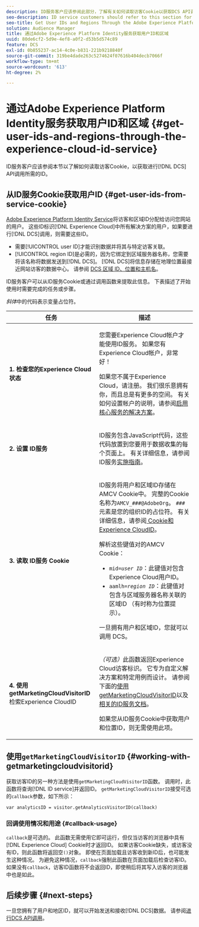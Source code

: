 ```yaml
---
description: ID服务客户应该参阅此部分，了解有关如何读取访客Cookie以获取DCS API调用所需的ID的信息。
seo-description: ID service customers should refer to this section for information on how to read the visitor cookie for the IDs required to make DCS API calls.
seo-title: Get User IDs and Regions Through the Adobe Experience Platform Identity Service
solution: Audience Manager
title: 通过Adobe Experience Platform Identity服务获取用户ID和区域
uuid: 80de6cf2-5d9e-4ef8-a0f2-d53b5d574c89
feature: DCS
exl-id: 0b855237-ac14-4c0e-b831-221b9218840f
source-git-commit: 319be4dade263c5274624f07616b404decb7066f
workflow-type: tm+mt
source-wordcount: '613'
ht-degree: 2%

---
```


# 通过Adobe Experience Platform Identity服务获取用户ID和区域 {#get-user-ids-and-regions-through-the-experience-cloud-id-service}

ID服务客户应该参阅本节以了解如何读取访客Cookie，以获取进行[!DNL DCS] API调用所需的ID。

## 从ID服务Cookie获取用户ID {#get-user-ids-from-service-cookie}

[Adobe Experience Platform Identity Service](https://experienceleague.adobe.com/docs/id-service/using/home.html)将访客和区域ID分配给访问您网站的用户。 这些ID标识[!DNL Experience Cloud]中所有解决方案的用户，如果要进行[!DNL DCS]调用，则需要这些ID。

* 需要[!UICONTROL user ID]才能识别数据并将其与特定访客关联。
* [!UICONTROL region ID]是必需的，因为它绑定到区域服务器名称，您需要将该名称将数据发送到[!DNL DCS]。 [!DNL DCS]将信息存储在地理位置最接近网站访客的数据中心。 请参阅 [DCS 区域 ID、位置和主机名](../../../api/dcs-intro/dcs-api-reference/dcs-regions.md)。

ID服务客户可以从ID服务Cookie或通过调用函数来提取此信息。 下表描述了开始使用时需要完成的任务或步骤。

*斜体*&#x200B;中的代码表示变量占位符。

<table id="table_660EBE1C24DD4FBE9DCE5191836C9135"> 
 <thead> 
  <tr> 
   <th colname="col1" class="entry"> 任务 </th> 
   <th colname="col2" class="entry"> 描述 </th> 
  </tr> 
 </thead>
 <tbody> 
  <tr> 
   <td colname="col1"> <p> <b>1. 检查您的<span class="keyword">Experience Cloud</span>状态</b> </p> </td> 
   <td colname="col2"> <p>您需要<span class="keyword">Experience Cloud</span>帐户才能使用ID服务。 如果您有<span class="keyword">Experience Cloud</span>帐户，非常好！ </p> <p> 如果您不属于<span class="keyword">Experience Cloud</span>，请注册。 我们很乐意拥有你，而且总是有更多的空间。 有关如何设置帐户的说明，请参阅<a href="https://experienceleague.adobe.com/docs/core-services/interface/about-core-services/core-services.html" format="https" scope="external">启用核心服务的解决方案</a>。 </p> </td> 
  </tr> 
  <tr> 
   <td colname="col1"> <p> <b>2. 设置<span class="keyword"> ID服务</span></b> </p> </td> 
   <td colname="col2"> <p><span class="keyword"> ID服务</span>包含JavaScript代码，这些代码放置到您要用于数据收集的每个页面上。 有关详细信息，请参阅ID服务<a href="https://experienceleague.adobe.com/docs/id-service/using/implementation/implementation-guides.html" format="https" scope="external">实施指南</a>。 </p> </td> 
  </tr> 
  <tr> 
   <td colname="col1"> <p> <b>3. 读取<span class="keyword"> ID服务</span> Cookie</b> </p> </td> 
   <td colname="col2"> <p><span class="keyword"> ID服务</span>将用户和区域ID存储在AMCV Cookie中。 完整的Cookie名称为<code>AMCV_<i>###</i>@AdobeOrg</code>。 <code><i>###</i></code>元素是您的组织ID的占位符。 有关详细信息，请参阅<a href="https://experienceleague.adobe.com/docs/id-service/using/intro/cookies.html" format="https" scope="external"> Cookie和Experience CloudID</a>。 </p> <p>解析这些键值对的AMCV Cookie： </p> <p> 
     <ul id="ul_502ECFCDDD084D448B5EDC4E5C0909C1"> 
      <li id="li_662FFA36AC854E699D50A183B161D654"> <code>mid=<i>user ID</i></code>：此键值对包含<span class="keyword">Experience Cloud</span>用户ID。 </li> 
      <li id="li_65422233187B4217B50DC52DBD58F404"> <code>aamlh=<i>region ID</i></code>：此键值对包含与区域服务器名称关联的区域ID （有时称为<span class="term">位置提示</span>）。 </li> 
     </ul> </p> <p>一旦拥有用户和区域ID，您就可以调用<span class="wintitle"> DCS</span>。 </p> </td> 
  </tr> 
  <tr> 
   <td colname="col1"> <p> <b>4. 使用getMarketingCloudVisitorID</b>检索<span class="keyword">Experience CloudID</span> </p> </td> 
   <td colname="col2"> <p><i>（可选）</i>此函数返回<span class="keyword">Experience Cloud</span>访客标识。 它专为自定义解决方案和特定用例而设计。 请参阅下面的<a href="../../../api/dcs-intro/dcs-s2s/dcs-mcid-ids.md#working-with-getmarketingcloudvisitorid">使用getMarketingCloudVisitorID</a>以及<a href="https://experienceleague.adobe.com/docs/id-service/using/id-service-api/methods/getmcvid.html" format="https" scope="external">相关的ID服务文档</a>。 </p> <p>如果您从ID服务Cookie中获取用户和位置ID，则无需使用此项。 </p> </td> 
  </tr> 
 </tbody> 
</table>

## 使用`getMarketingCloudVisitorID` {#working-with-getmarketingcloudvisitorid}

获取访客ID的另一种方法是使用`getMarketingCloudVisitorID`函数。 调用时，此函数将查询[!DNL ID service]并返回ID。 `getMarketingCloudVisitorID`接受可选的`callback`参数，如下所示：

`var analyticsID = visitor.getAnalyticsVisitorID(callback)`

### 回调使用情况和用途 {#callback-usage}

`callback`是可选的。 此函数无需使用它即可运行，但仅当访客的浏览器中具有[!DNL Experience Cloud] Cookie时才返回ID。 如果访客Cookie缺失，或访客没有ID，则此函数将返回空`()`对象。 即使在页面加载且访客收到新ID后，也可能发生这种情况。 为避免这种情况，`callback`强制此函数在页面加载后检查访客ID。 如果没有`callback`，访客ID函数将不会返回ID，即使稍后将其写入访客的浏览器中也是如此。

## 后续步骤 {#next-steps}

一旦您拥有了用户和地区ID，就可以开始发送和接收[!DNL DCS]数据。 请参阅[进行DCS API调用](../../../api/dcs-intro/dcs-s2s/dcs-s2s-calls.md)。
